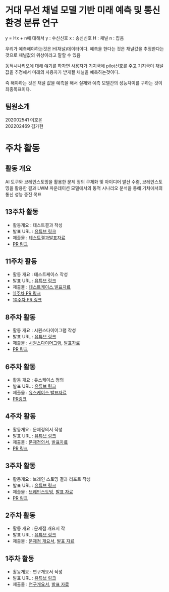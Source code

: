 # 거대 무선 채널 모델 기반 미래 예측 및 통신 환경 분류 연구
y = Hx + n에 대해서
y : 수신신호
x : 송신신호
H : 채널
n : 잡음

우리가 예측해야하는것은 H(채널)데이터이다.
예측을 한다는 것은 채널값을 추정한다는 것으로 채널값의 위상이라고 말할 수 있음

동적시나리오에 대해 얘기를 하자면
사용자가 기지국에 pilot신호를 주고 기지국이 채널값을 추정해서 미래의 사용자가 받게될 채널을 예측하는것이다.

즉 해야하는 것은 채널 값을 예측을 해서 실제와 예측 모델간의 성능차이를 구하는 것이 최종목표이다.

## 팀원소개
202002541 이호윤<br>
202202469 김가현


# 주차 활동
## 활동 개요
AI 도구와 브레인스토밍을 활용한 문제 정의 구체화 및 아이디어 발산 수렴,
브레인스토밍을 활용한 결과 LWM 파운데이션 모델에서의 동적 시나리오 분석을 통해 기차에서의 통신 성능 증진 목표

## 13주차 활동
- 활동개요 : 테스트결과 작성
- 발표 URL : [유튜브 링크](https://www.youtube.com/watch?v=VSQx0pYNonw)
- 제출물 : [테스트결과](https://github.com/CNU-CD-01/LWM/blob/main/docs/13%EC%A3%BC%EC%B0%A8/3%EC%A1%B0-13%EC%A3%BC%EC%B0%A8-LWM-%ED%85%8C%EC%8A%A4%ED%8A%B8%20%EA%B2%B0%EA%B3%BC%20%EB%AC%B8%EC%84%9C.pdf)[발표자료](https://github.com/CNU-CD-01/LWM/blob/main/docs/13%EC%A3%BC%EC%B0%A8/3%EC%A1%B0-13%EC%A3%BC%EC%B0%A8-LWM-%EC%B5%9C%EC%A2%85%EB%B0%9C%ED%91%9C%EC%9E%90%EB%A3%8C.pdf)
- [PR 링크](https://github.com/CNU-CD-01/LWM/pull/23)

## 11주차 활동
- 활동 개요 : 테스트케이스 작성
- 발표 URL : [유튜브 링크](https://www.youtube.com/watch?v=gh3n27Bzltg)
- 제출물 : [테스트케이스](https://github.com/CNU-CD-01/LWM/blob/week11/docs/8%EC%A3%BC%EC%B0%A8/3%EC%A1%B0-LWM-%EC%8B%9C%ED%80%80%EC%8A%A4%EB%8B%A4%EC%9D%B4%EC%96%B4%EA%B7%B8%EB%9E%A8-%EB%B3%B4%EA%B3%A0%EC%84%9C.pdf),[발표자료](https://github.com/CNU-CD-01/LWM/blob/week11/docs/8%EC%A3%BC%EC%B0%A8/3%EC%A1%B0-LWM-%EC%8B%9C%ED%80%80%EC%8A%A4%EB%8B%A4%EC%9D%B4%EC%96%B4%EA%B7%B8%EB%9E%A8-%EB%B0%9C%ED%91%9C%EC%9E%90%EB%A3%8C.pdf)
- [11주차 PR 링크](https://github.com/CNU-CD-01/LWM/pull/21)
- [10주차 PR 링크](https://github.com/CNU-CD-01/LWM/pull/20)
## 8주차 활동
- 활동 개요 : 시퀀스다이어그램 작성
- 발표 URL : [유튜브 링크](https://youtu.be/loGeexPk2PI)
- 제출물 : [시퀀스다이어그램](https://github.com/CNU-CD-01/LWM/blob/week8/docs/8%EC%A3%BC%EC%B0%A8/3%EC%A1%B0-LWM-%EC%8B%9C%ED%80%80%EC%8A%A4%EB%8B%A4%EC%9D%B4%EC%96%B4%EA%B7%B8%EB%9E%A8-%EB%B3%B4%EA%B3%A0%EC%84%9C.pdf), [발표자료](https://github.com/CNU-CD-01/LWM/blob/week8/docs/8%EC%A3%BC%EC%B0%A8/3%EC%A1%B0-LWM-%EC%8B%9C%ED%80%80%EC%8A%A4%EB%8B%A4%EC%9D%B4%EC%96%B4%EA%B7%B8%EB%9E%A8-%EB%B0%9C%ED%91%9C%EC%9E%90%EB%A3%8C.pdf)
- [PR 링크](https://github.com/CNU-CD-01/LWM/pull/19)

## 6주차 활동
- 활동 개요 : 유스케이스 정의
- 발표 URL : [유튜브 링크](https://www.youtube.com/watch?v=LlizDiH2w0c)
- 제출물 : [유스케이스]( https://github.com/CNU-CD-01/LWM/blob/week7/docs/6%EC%A3%BC%EC%B0%A8/3%EC%A1%B0-6%EC%A3%BC%EC%B0%A8-LWM-%EC%9C%A0%EC%8A%A4%EC%BC%80%EC%9D%B4%EC%8A%A4.docx),[발표자료](https://github.com/CNU-CD-01/LWM/blob/week7/docs/6%EC%A3%BC%EC%B0%A8/LWM%206%EC%A3%BC%EC%B0%A8%20%EB%B0%9C%ED%91%9C%EC%9E%90%EB%A3%8C.pdf)
- [PR링크](https://github.com/CNU-CD-01/LWM/pull/18)


## 4주차 활동
- 활동개요 : 문제정의서 작성
- 발표 URL : [유튜브 링크](https://youtu.be/tsbrW3tkgmY)
- 제출물 : [문제정의서](https://github.com/CNU-CD-01/LWM/blob/main/docs/4%EC%A3%BC%EC%B0%A8/3%EC%A1%B0-4%EC%A3%BC%EC%B0%A8-LWM-%EB%AC%B8%EC%A0%9C%EC%A0%95%EC%9D%98%EC%84%9C.pdf), [발표자료](https://github.com/CNU-CD-01/LWM/blob/main/docs/4%EC%A3%BC%EC%B0%A8/3%EC%A1%B0-4%EC%A3%BC%EC%B0%A8-LWM-%EB%B0%9C%ED%91%9C%EC%9E%90%EB%A3%8C.pdf)
- [PR 링크](https://github.com/CNU-CD-01/LWM/pull/15)

## 3주차 활동
- 활동개요 : 브레인 스토밍 결과 리포트 작성
- 발표 URL : [유튜브 링크](https://www.youtube.com/watch?v=o42u4MGgM0M)
- 제출물 : [브레인스토밍](https://github.com/CNU-CD-01/LWM/blob/main/docs/3%EC%A3%BC%EC%B0%A8/3%EC%A1%B0-3%EC%A3%BC%EC%B0%A8-LWM-%EB%B8%8C%EB%A0%88%EC%9D%B8%EC%8A%A4%ED%86%A0%EB%B0%8D.docx), [발표 자료](https://github.com/CNU-CD-01/LWM/blob/main/docs/3%EC%A3%BC%EC%B0%A8/3%EC%A1%B0_3%EC%A3%BC%EC%B0%A8_LWM_%EB%B0%9C%ED%91%9C%EC%9E%90%EB%A3%8C.pdf)
- [PR 링크](https://github.com/CNU-CD-01/LWM/pull/9)


## 2주차 활동
- 활동 개요 : 문제점 개요서 작
- 발표 URL : [유튜브 링크](https://youtu.be/wm4lzGX_iFI)
- 제출물 : [문제점 개요서](https://github.com/CNU-CD-01/LWM/blob/main/docs/2%EC%A3%BC%EC%B0%A8/3%EC%A1%B0-2%EC%A3%BC%EC%B0%A8-LWM%EA%B8%B0%EB%B0%98%EB%AF%B8%EB%9E%98%EC%B1%84%EB%84%90%EC%98%88%EC%B8%A1%EB%B0%8F%ED%86%B5%EC%8B%A0%ED%99%98%EA%B2%BD%EB%B6%84%EB%A5%98%EC%97%B0%EA%B5%AC-%EB%AC%B8%EC%A0%9C%EC%A0%90%20%EA%B0%9C%EC%9A%94%EC%84%9C.pdf), [발표 자료](https://github.com/CNU-CD-01/LWM/blob/main/docs/2%EC%A3%BC%EC%B0%A8/3%EC%A1%B0-2%EC%A3%BC%EC%B0%A8-LWM%EA%B8%B0%EB%B0%98%EB%AF%B8%EB%9E%98%EC%B1%84%EB%84%90%EC%98%88%EC%B8%A1%EB%B0%8F%ED%86%B5%EC%8B%A0%ED%99%98%EA%B2%BD%EB%B6%84%EB%A5%98%EC%97%B0%EA%B5%AC-%EB%B0%9C%ED%91%9C%EC%9E%90%EB%A3%8C.pdf)


## 1주차 활동
- 활동개요 : 연구개요서 작성
- 발표 URL : [유튜브 링크](https://youtu.be/w_iCmSY5aAo)
- 제출물 : [연구개요서](https://github.com/CNU-CD-01/LWM/blob/main/docs/1%EC%A3%BC%EC%B0%A8/%EC%97%B0%EA%B5%AC%EA%B0%9C%EC%9A%94%EC%84%9C_%EC%A2%85%ED%95%A9%EC%84%A4%EA%B3%84_3%EC%A1%B0.docx), [발표 자료](https://github.com/CNU-CD-01/LWM/blob/main/docs/1%EC%A3%BC%EC%B0%A8/%EC%A2%85%ED%95%A9%EC%84%A4%EA%B3%84_1w.pdf)





